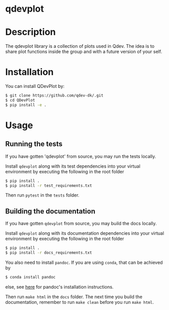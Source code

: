 # qdevplot

# Description
The qdevplot library is a collection of plots used in Qdev. 
The idea is to share plot functions inside the group and with a future version of your self. 

# Installation

You can install QDevPlot by:

```bash
$ git clone https://github.com/qdev-dk/.git
$ cd QDevPlot
$ pip install -e .
```

# Usage

## Running the tests

If you have gotten 'qdevplot' from source, you may run the tests locally.

Install `qdevplot` along with its test dependencies into your virtual environment by executing the following in the root folder

```bash
$ pip install .
$ pip install -r test_requirements.txt
```

Then run `pytest` in the `tests` folder.

## Building the documentation

If you have gotten `qdevplot` from source, you may build the docs locally.

Install `qdevplot` along with its documentation dependencies into your virtual environment by executing the following in the root folder

```bash
$ pip install .
$ pip install -r docs_requirements.txt
```

You also need to install `pandoc`. If you are using `conda`, that can be achieved by

```bash
$ conda install pandoc
```
else, see [here](https://pandoc.org/installing.html) for pandoc's installation instructions.

Then run `make html` in the `docs` folder. The next time you build the documentation, remember to run `make clean` before you run `make html`.
